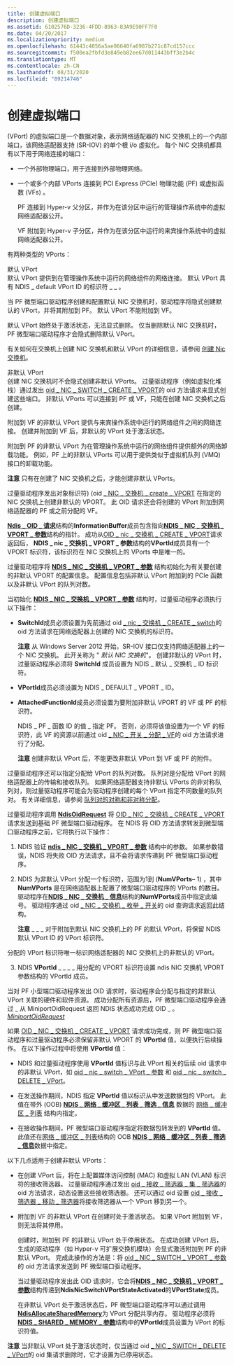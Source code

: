 ```yaml
---
title: 创建虚拟端口
description: 创建虚拟端口
ms.assetid: 6102576D-3236-4FDD-8963-83A9E90FF7F0
ms.date: 04/20/2017
ms.localizationpriority: medium
ms.openlocfilehash: 61443c4056a5ae06640fa6987b271c87cd157ccc
ms.sourcegitcommit: f500ea2fbfd3e849eb82ee67d011443bff3e2b4c
ms.translationtype: MT
ms.contentlocale: zh-CN
ms.lasthandoff: 08/31/2020
ms.locfileid: "89214746"
---
```

# <a name="creating-a-virtual-port"></a>创建虚拟端口


 (VPort) 的虚拟端口是一个数据对象，表示网络适配器的 NIC 交换机上的一个内部端口，该网络适配器支持 (SR-IOV) 的单个根 i/o 虚拟化。 每个 NIC 交换机都具有以下用于网络连接的端口：

-   一个外部物理端口，用于连接到外部物理网络。

-   一个或多个内部 VPorts 连接到 PCI Express (PCIe) 物理功能 (PF) 或虚拟函数 (VFs) 。

    PF 连接到 Hyper-v 父分区，并作为在该分区中运行的管理操作系统中的虚拟网络适配器公开。

    VF 附加到 Hyper-v 子分区，并作为在该分区中运行的来宾操作系统中的虚拟网络适配器公开。

有两种类型的 VPorts：

<a href="" id="default-vport"></a>默认 VPort  
默认 VPort 提供到在管理操作系统中运行的网络组件的网络连接。 默认 VPort 具有 NDIS \_ default VPort ID 的标识符 \_ \_ 。

当 PF 微型端口驱动程序创建和配置默认 NIC 交换机时，驱动程序将隐式创建默认的 VPort，并将其附加到 PF。 默认 VPort 不能附加到 VF。

默认 VPort 始终处于激活状态，无法显式删除。 仅当删除默认 NIC 交换机时，PF 微型端口驱动程序才会隐式删除默认 VPort。

有关如何在交换机上创建 NIC 交换机和默认 VPort 的详细信息，请参阅 [创建 Nic 交换机](creating-a-nic-switch.md)。

<a href="" id="nondefault-vport"></a>非默认 VPort  
创建 NIC 交换机时不会隐式创建非默认 VPorts。 过量驱动程序（例如虚拟化堆栈）通过发出 [oid \_ NIC \_ SWITCH \_ CREATE \_ VPORT](./oid-nic-switch-create-vport.md)的 oid 方法请求来显式创建这些端口。 非默认 VPorts 可以连接到 PF 或 VF，只能在创建 NIC 交换机之后创建。

附加到 VF 的非默认 VPort 提供与来宾操作系统中运行的网络组件之间的网络连接。 创建并附加到 VF 后，非默认的 VPort 处于激活状态。

附加到 PF 的非默认 VPort 为在管理操作系统中运行的网络组件提供额外的网络卸载功能。 例如，PF 上的非默认 VPorts 可以用于提供类似于虚拟机队列 (VMQ) 接口的卸载功能。

**注意**  只有在创建了 NIC 交换机之后，才能创建非默认 VPorts。



过量驱动程序发出对象标识符)  (oid [ \_ NIC \_ 交换机 \_ create \_ VPORT](./oid-nic-switch-create-vport.md) 在指定的 NIC 交换机上创建非默认的 VPORT。 此 OID 请求还会将创建的 VPort 附加到网络适配器的 PF 或之前分配的 VF。

[**Ndis \_ OID \_ 请求**](/windows-hardware/drivers/ddi/ndis/ns-ndis-_ndis_oid_request)结构的**InformationBuffer**成员包含指向[**NDIS \_ NIC \_ 交换机 \_ VPORT \_ 参数**](/windows-hardware/drivers/ddi/ntddndis/ns-ntddndis-_ndis_nic_switch_vport_parameters)结构的指针。 成功从[OID \_ nic \_ 交换机 \_ CREATE \_ VPORT](./oid-nic-switch-create-vport.md)请求返回后， **NDIS \_ nic \_ 交换机 \_ VPORT \_ 参数**结构的**VPortId**成员具有一个 VPORT 标识符，该标识符在 NIC 交换机上的 VPorts 中是唯一的。

过量驱动程序将 [**NDIS \_ NIC \_ 交换机 \_ VPORT \_ 参数**](/windows-hardware/drivers/ddi/ntddndis/ns-ntddndis-_ndis_nic_switch_vport_parameters) 结构初始化为有关要创建的非默认 VPORT 的配置信息。 配置信息包括非默认 VPort 附加到的 PCIe 函数以及非默认 VPort 的队列对数。

当初始化 [**NDIS \_ NIC \_ 交换机 \_ VPORT \_ 参数**](/windows-hardware/drivers/ddi/ntddndis/ns-ntddndis-_ndis_nic_switch_vport_parameters) 结构时，过量驱动程序必须执行以下操作：

-   **SwitchId**成员必须设置为先前通过 oid [ \_ nic \_ 交换机 \_ CREATE \_ switch](./oid-nic-switch-create-switch.md)的 oid 方法请求在网络适配器上创建的 NIC 交换机的标识符。

    **注意**  从 Windows Server 2012 开始，SR-IOV 接口仅支持网络适配器上的一个 NIC 交换机。 此开关称为 " *默认 NIC 交换机*"。 创建非默认的 VPort 时，过量驱动程序必须将 **SwitchId** 成员设置为 NDIS \_ 默认 \_ 交换机 \_ ID 标识符。



-   **VPortId**成员必须设置为 NDIS \_ DEFAULT \_ VPORT \_ ID。

-   **AttachedFunctionId**成员必须设置为要附加非默认 VPORT 的 VF 或 PF 的标识符。

    NDIS \_ PF \_ 函数 ID 的值 \_ 指定 PF。 否则，必须将该值设置为一个 VF 的标识符，此 VF 的资源以前通过 oid [ \_ NIC \_ 开关 \_ 分配 \_ VF](./oid-nic-switch-allocate-vf.md)的 oid 方法请求进行了分配。

    **注意**  创建非默认 VPort 后，不能更改非默认 VPort 到 VF 或 PF 的附件。



过量驱动程序还可以指定分配给 VPort 的队列对数。 队列对是分配给 VPort 的网络适配器上的传输和接收队列。 如果网络适配器支持非默认 VPorts 的非对称队列对，则过量驱动程序可能会为驱动程序创建的每个 VPort 指定不同数量的队列对。 有关详细信息，请参阅 [队列对的对称和非对称分配](symmetric-and-asymmetric-assignment-of-queue-pairs.md)。

过量驱动程序调用 [**NdisOidRequest**](/windows-hardware/drivers/ddi/ndis/nf-ndis-ndisoidrequest) 将 [OID \_ NIC \_ 交换机 \_ CREATE \_ VPORT](./oid-nic-switch-create-vport.md) 请求发送到基础 PF 微型端口驱动程序。 在 NDIS 将 OID 方法请求转发到微型端口驱动程序之前，它将执行以下操作：

1.  NDIS 验证 [**ndis \_ NIC \_ 交换机 \_ VPORT \_ 参数**](/windows-hardware/drivers/ddi/ntddndis/ns-ntddndis-_ndis_nic_switch_vport_parameters) 结构中的参数。 如果参数错误，NDIS 将失败 OID 方法请求，且不会将请求传递到 PF 微型端口驱动程序。

2.  NDIS 为非默认 VPort 分配一个标识符，范围为1到 (**NumVPorts**– 1) ，其中 **NumVPorts** 是在网络适配器上配置了微型端口驱动程序的 VPorts 的数目。 驱动程序在[**NDIS \_ NIC \_ 交换机 \_ 信息**](/windows-hardware/drivers/ddi/ntddndis/ns-ntddndis-_ndis_nic_switch_info)结构的**NumVPorts**成员中指定此编号。 驱动程序通过 oid [ \_ NIC \_ 交换机 \_ 枚举 \_ 开关](./oid-nic-switch-enum-switches.md)的 oid 查询请求返回此结构。

    **注意** \_ \_ \_ 对于附加到默认 NIC 交换机上的 PF 的默认 VPort，将保留 NDIS 默认 VPort ID 的 VPort 标识符。




分配的 VPort 标识符唯一标识网络适配器的 NIC 交换机上的非默认的 VPort。


3.  NDIS **VPortId** \_ \_ \_ \_ 用分配的 VPORT 标识符设置 ndis NIC 交换机 VPORT 参数结构的 VPortId 成员。

当对 PF 小型端口驱动程序发出 OID 请求时，驱动程序会分配与指定的非默认 VPort 关联的硬件和软件资源。 成功分配所有资源后，PF 微型端口驱动程序会通过 \_ 从 MiniportOidRequest 返回 NDIS 状态成功完成 OID \_ 。 [*MiniportOidRequest*](/windows-hardware/drivers/ddi/ndis/nc-ndis-miniport_oid_request)

如果 [OID \_ NIC \_ 交换机 \_ CREATE \_ VPORT](./oid-nic-switch-create-vport.md) 请求成功完成，则 PF 微型端口驱动程序和过量驱动程序必须保留非默认 VPORT 的 **VPortId** 值，以便执行后续操作。 在以下操作过程中将使用 **VPortId** 值：

-   NDIS 和过量驱动程序使用 **VPortId** 值标识与此 VPort 相关的后续 oid 请求中的非默认 VPort，如 [oid \_ nic \_ switch \_ VPort \_ 参数](./oid-nic-switch-vport-parameters.md) 和 [oid \_ nic \_ switch \_ DELETE \_ VPort](./oid-nic-switch-delete-vport.md)。

-   在发送操作期间，NDIS 指定 **VPortId** 值以标识从中发送数据包的 VPort。 此值在带外 (OOB) [**NDIS \_ 网络 \_ 缓冲区 \_ 列表 \_ 筛选 \_ 信息**](/windows-hardware/drivers/ddi/ndis/ns-ndis-_ndis_net_buffer_list_filtering_info) 数据的 [网络 \_ 缓冲区 \_ 列表](net-buffer-list-structure.md) 结构内指定。

-   在接收操作期间，PF 微型端口驱动程序指定将数据包转发到的 **VPortId** 值。 此值还在[网络 \_ 缓冲区 \_ 列表](net-buffer-list-structure.md)结构的 OOB [**NDIS \_ 网络 \_ 缓冲区 \_ 列表 \_ 筛选 \_ 信息**](/windows-hardware/drivers/ddi/ndis/ns-ndis-_ndis_net_buffer_list_filtering_info)数据中指定。

以下几点适用于创建非默认 VPorts：

-   在创建 VPort 后，将在上配置媒体访问控制 (MAC) 和虚拟 LAN (VLAN) 标识符的接收筛选器。 过量驱动程序通过发出 [oid \_ 接收 \_ 筛选器 \_ 集 \_ 筛选器](./oid-receive-filter-set-filter.md)的 oid 方法请求，动态设置这些接收筛选器。 还可以通过 oid 设置 [oid \_ 接收 \_ 筛选器 \_ 移动 \_ 筛选器](./oid-receive-filter-move-filter.md)将接收筛选器从一个 VPort 移到另一个。

-   附加到 VF 的非默认 VPort 在创建时处于激活状态。 如果 VPort 附加到 VF，则无法将其停用。

    创建时，附加到 PF 的非默认 VPort 处于停用状态。 在成功创建 VPort 后，生成的驱动程序（如 Hyper-v 可扩展交换机模块）会显式激活附加到 PF 的非默认 VPort。 完成此操作的方法是：将 [oid \_ NIC \_ SWITCH \_ VPORT \_ 参数](./oid-nic-switch-vport-parameters.md) 的 oid 方法请求发送到 PF 微型端口驱动程序。

    当过量驱动程序发出此 OID 请求时，它会将[**NDIS \_ NIC \_ 交换机 \_ VPORT \_ 参数**](/windows-hardware/drivers/ddi/ntddndis/ns-ntddndis-_ndis_nic_switch_vport_parameters)结构传递到**NdisNicSwitchVPortStateActivated**的**VPortState**成员。

    在非默认 VPort 处于激活状态后，PF 微型端口驱动程序可以通过调用 [**NdisAllocateSharedMemory**](/windows-hardware/drivers/ddi/ndis/nf-ndis-ndisallocatesharedmemory)为 VPort 分配共享内存。 驱动程序必须将[**NDIS \_ SHARED \_ MEMORY \_ 参数**](/windows-hardware/drivers/ddi/ndis/ns-ndis-_ndis_shared_memory_parameters)结构中的**VPortId**成员设置为 VPort 的标识符值。

**注意**  当非默认 VPort 处于激活状态时，仅当通过 oid [ \_ NIC \_ SWITCH \_ DELETE \_ VPort](./oid-nic-switch-delete-vport.md)的 oid 集请求删除时，它才设置为已停用状态。